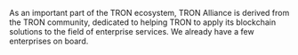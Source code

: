 As an important part of the TRON ecosystem, TRON Alliance is derived from the TRON community, dedicated to helping TRON to apply its blockchain solutions to the field of enterprise services. We already have a few enterprises on board.
